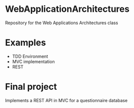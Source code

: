 WebApplicationArchitectures
===========================
Repository for the Web Applications Architectures class

# Examples
- TDD Environment
- MVC implementation
- REST

# Final project
Implements a REST API in MVC for a questionnaire database